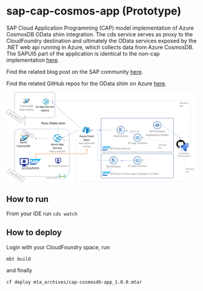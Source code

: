 # sap-cap-cosmos-app (Prototype)
SAP Cloud Application Programming (CAP) model implementation of Azure CosmosDB OData shim integration. The cds service serves as proxy to the CloudFoundry destination and ultimately the OData services exposed by the .NET web api running in Azure, which collects data from Azure CosmosDB. The SAPUI5 part of the application is identical to the non-cap implementation [here](https://github.com/MartinPankraz/SAPUI5-CosmosDB-umbrella).

Find the related blog post on the SAP community [here]().

Find the related GitHub repos for the OData shim on Azure [here](https://github.com/MartinPankraz/AzCosmosDB-OData-Shim).

![architecture](img/geode-pattern.png)

## How to run
From your IDE run `cds watch`

## How to deploy
Login with your CloudFoundry space, run
```
mbt build
```
and finally
```
cf deploy mta_archives/cap-cosmosdb-app_1.0.0.mtar
```